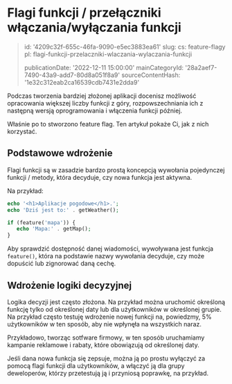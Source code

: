 Flagi funkcji / przełączniki włączania/wyłączania funkcji
=========================================================

> id: '4209c32f-655c-46fa-9090-e5ec3883ea61'
> slug:
> 	cs: feature-flagy
> 	pl: flagi-funkcji-przelaczniki-wlaczania-wylaczania-funkcji
> 
> publicationDate: '2022-12-11 15:00:00'
> mainCategoryId: '28a2aef7-7490-43a9-add7-80d8a051f8a9'
> sourceContentHash: '1e32c312eab2ca16539cdb7431e2dda9'

Podczas tworzenia bardziej złożonej aplikacji docenisz możliwość opracowania większej liczby funkcji z góry, rozpowszechniania ich z następną wersją oprogramowania i włączenia funkcji później.

Właśnie po to stworzono feature flag. Ten artykuł pokaże Ci, jak z nich korzystać.

Podstawowe wdrożenie
---------------------

Flagi funkcji są w zasadzie bardzo prostą koncepcją wywołania pojedynczej funkcji / metody, która decyduje, czy nowa funkcja jest aktywna.

Na przykład:

```php
echo '<h1>Aplikacje pogodowe</h1>.';
echo 'Dziś jest to:' . getWeather();

if (feature('mapa')) {
   echo 'Mapa:' . getMap();
}
```

Aby sprawdzić dostępność danej wiadomości, wywoływana jest funkcja `feature()`, która na podstawie nazwy wywołania decyduje, czy może dopuścić lub zignorować daną cechę.

Wdrożenie logiki decyzyjnej
-------------------------------

Logika decyzji jest często złożona. Na przykład można uruchomić określoną funkcję tylko od określonej daty lub dla użytkowników w określonej grupie. Na przykład często testuję wdrożenie nowej funkcji na, powiedzmy, 5% użytkowników w ten sposób, aby nie wpłynęła na wszystkich naraz.

Przykładowo, tworząc sotfware firmowy, w ten sposób uruchamiamy kampanie reklamowe i rabaty, które obowiązują od określonej daty.

Jeśli dana nowa funkcja się zepsuje, można ją po prostu wyłączyć za pomocą flagi funkcji dla użytkowników, a włączyć ją dla grupy deweloperów, którzy przetestują ją i przyniosą poprawkę, na przykład.
